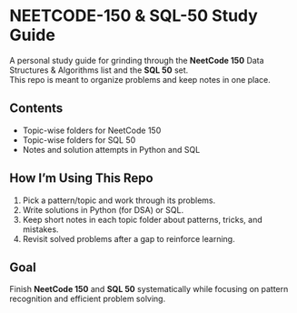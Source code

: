 # NEETCODE-150 & SQL-50 Study Guide

A personal study guide for grinding through the **NeetCode 150** Data Structures & Algorithms list and the **SQL 50** set.  
This repo is meant to organize problems and keep notes in one place.

## Contents
- Topic-wise folders for NeetCode 150
- Topic-wise folders for SQL 50
- Notes and solution attempts in Python and SQL

## How I’m Using This Repo
1. Pick a pattern/topic and work through its problems.  
2. Write solutions in Python (for DSA) or SQL.  
3. Keep short notes in each topic folder about patterns, tricks, and mistakes.  
4. Revisit solved problems after a gap to reinforce learning.  

## Goal
Finish **NeetCode 150** and **SQL 50** systematically while focusing on pattern recognition and efficient problem solving.
